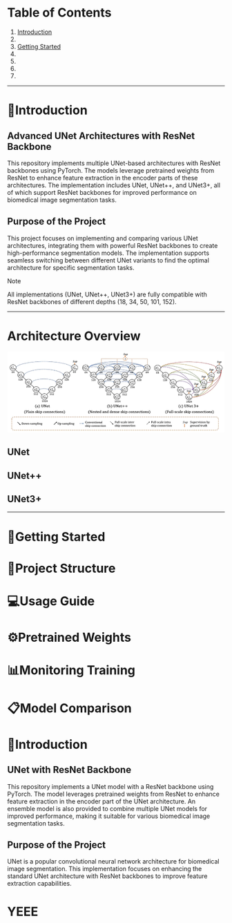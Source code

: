 # Table of Contents
1. [Introduction](#Introduction)
2. 
3. [Getting Started](#Getting-Started)
4. 
5. 
6. 
7. 


*****


# 📑Introduction

## Advanced UNet Architectures with ResNet Backbone
This repository implements multiple UNet-based architectures with ResNet backbones using PyTorch. The models leverage pretrained weights from ResNet to enhance feature extraction in the encoder parts of these architectures. The implementation includes UNet, UNet++, and UNet3+, all of which support ResNet backbones for improved performance on biomedical image segmentation tasks.

## Purpose of the Project
This project focuses on implementing and comparing various UNet architectures, integrating them with powerful ResNet backbones to create high-performance segmentation models. The implementation supports seamless switching between different UNet variants to find the optimal architecture for specific segmentation tasks.

 > [!Note]
 > All implementations (UNet, UNet++, UNet3+) are fully compatible with ResNet backbones of different depths (18, 34, 50, 101, 152).


*****


# Architecture Overview

![unet](assets/unet.png)

## UNet

## UNet++

## UNet3+


*****


# 🔨Getting Started

# 📁Project Structure

# 💻Usage Guide

# ⚙️Pretrained Weights

# 📊Monitoring Training

# 📋Model Comparison






# 📑Introduction

## UNet with ResNet Backbone
This repository implements a UNet model with a ResNet backbone using PyTorch. The model leverages pretrained weights from ResNet to enhance feature extraction in the encoder part of the UNet architecture. An ensemble model is also provided to combine multiple UNet models for improved performance, making it suitable for various biomedical image segmentation tasks.

## Purpose of the Project
UNet is a popular convolutional neural network architecture for biomedical image segmentation. This implementation focuses on enhancing the standard UNet architecture with ResNet backbones to improve feature extraction capabilities.










# YEEE







